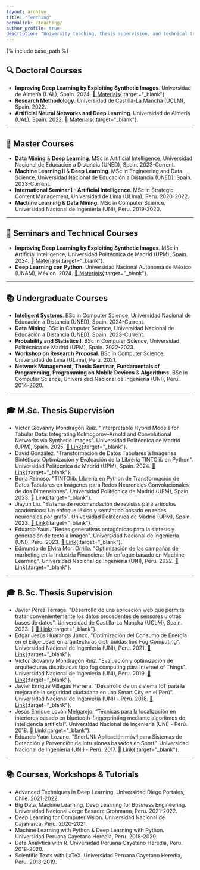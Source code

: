 ```yaml
---
layout: archive
title: "Teaching"
permalink: /teaching/
author_profile: true
description: "University teaching, thesis supervision, and technical training by Manuel Castillo-Cara at undergraduate, master’s and doctoral levels."
---
```


{% include base_path %}

<!-- ✅ SEO Structured Data -->
<script type="application/ld+json">
{
  "@context": "https://schema.org",
  "@type": "Person",
  "name": "Manuel Castillo-Cara",
  "jobTitle": "Professor & Researcher",
  "affiliation": {
    "@type": "EducationalOrganization",
    "name": "Universidad Nacional de Educación a Distancia (UNED)"
  },
  "url": "{{ site.url }}{{ page.url }}",
  "hasCredential": "PhD in Computer Science",
  "description": "University teaching and thesis supervision at doctoral, master’s, and undergraduate levels, along with technical workshops in artificial intelligence, data science, and deep learning."
}
</script>

## 🔍 **Doctoral Courses**
- **Improving Deep Learning by Exploiting Synthetic Images**. Universidad de Almería (UAL), Spain. 2024. [📂 Materials](https://github.com/oeg-upm/TINTOlib-Crash_Course){:target="_blank"}.
- **Research Methodology**. Universidad de Castilla-La Mancha (UCLM), Spain. 2022.  
- **Artificial Neural Networks and Deep Learning**. Universidad de Almería (UAL), Spain. 2022. [📂 Materials](https://github.com/oeg-upm/TINTOlib-Crash_Course){:target="_blank"}.

---

## 📖 **Master Courses**
- **Data Mining** & **Deep Learning**. MSc in Artificial Intelligence, Universidad Nacional de Educación a Distancia (UNED), Spain. 2023-Current.
- **Machine Learning II** & **Deep Learning**. MSc in Engineering and Data Science, Universidad Nacional de Educación a Distancia (UNED), Spain. 2023-Current. 
- **International Seminar I - Artificial Intelligence**. MSc in Strategic Content Management, Universidad de Lima (ULima), Peru. 2020-2022.  
- **Machine Learning & Data Mining**.  MSc in Computer Science, Universidad Nacional de Ingeniería (UNI), Peru. 2019-2020.  

---

## 🎤 **Seminars and Technical Courses**
- **Improving Deep Learning by Exploiting Synthetic Images**. MSc in Artificial Intelligence, Universidad Politécnica de Madrid (UPM), Spain. 2024. [📂 Materials](https://github.com/oeg-upm/TINTOlib-Crash_Course){:target="_blank"}.
- **Deep Learning con Python**. Universidad Nacional Autónoma de México (UNAM), México. 2024. [📂 Materials](https://github.com/manwestc/UNAM-Curso-ML-y-DL){:target="_blank"}.  

---

## 📚 **Undergraduate Courses**
 - **Inteligent Systems**. BSc in Computer Science, Universidad Nacional de Educación a Distancia (UNED), Spain. 2024-Current.
 - **Data Mining**. BSc in Computer Science, Universidad Nacional de Educación a Distancia (UNED), Spain. 2023-Current.
 - **Probability and Statistics I**. BSc in Computer Science, Universidad Politécnica de Madrid (UPM), Spain. 2022-2023.
 - **Workshop on Research Proposal**. BSc in Computer Science, Universidad de Lima (ULima), Peru. 2021.
 - **Network Management**, **Thesis Seminar**, **Fundamentals of Programming**, **Programming on Mobile Devices** & **Algorithms**. BSc in Computer Science, Universidad Nacional de Ingeniería (UNI), Peru. 2014-2020.

---

## 🎓 **M.Sc. Thesis Supervision**
- Victor Giovanny Mondragón Ruiz. "Interpretable Hybrid Models for Tabular Data: Integrating Kolmogorov–Arnold and Convolutional Networks via Synthetic Images". Universidad Politécnica de Madrid (UPM), Spain. 2025. [📂 Link](https://oa.upm.es){:target="_blank"}.  
- David González. "Transformación de Datos Tabulares a Imágenes Sintéticas: Optimización y Evaluación de la Librería TINTOlib en Python". Universidad Politécnica de Madrid (UPM), Spain. 2024. [📂 Link](https://oa.upm.es/82830/){:target="_blank"}.  
- Borja Reinoso. "TINTOlib: Librería en Python de Transformación de Datos Tabulares en Imágenes para Redes Neuronales Convolucionales de dos Dimensiones". Universidad Politécnica de Madrid (UPM), Spain. 2023. [📂 Link](https://oa.upm.es/75351/){:target="_blank"}.  
- Jiayun Liu. "Sistema de recomendación de revistas para artículos académicos: Un enfoque léxico y semántico basado en redes neuronales por grafo". Universidad Politécnica de Madrid (UPM), Spain. 2023. [📂 Link](https://oa.upm.es/75794/){:target="_blank"}.  
- Eduardo Yauri. "Redes generativas antagónicas para la síntesis y generación de texto a imagen". Universidad Nacional de Ingeniería (UNI), Peru. 2023. [📂 Link](http://hdl.handle.net/20.500.14076/26927){:target="_blank"}.  
- Edmundo de Elvira Mori Orrillo. "Optimización de las campañas de marketing en la Industria Financiera: Un enfoque basado en Machine Learning". Universidad Nacional de Ingeniería (UNI), Peru. 2022. [📂 Link](http://hdl.handle.net/20.500.14076/26917){:target="_blank"}.  

---

## 🎓 **B.Sc. Thesis Supervision**
- Javier Pérez Tárraga. "Desarrollo de una aplicación web que permita tratar convenientemente los datos procedentes de sensores u otras bases de datos". Universidad de Castilla-La Mancha (UCLM), Spain. 2023. 📖 [📂 Link](){:target="_blank"}.  
- Edgar Jesús Huaranga Junco. "Optimización del Consumo de Energía en el Edge Level en arquitecturas distribuidas tipo Fog Computing". Universidad Nacional de Ingeniería (UNI), Peru. 2021. [📂 Link](http://hdl.handle.net/20.500.14076/22835){:target="_blank"}.  
- Victor Giovanny Mondragón Ruiz. "Evaluación y optimización de arquitecturas distribuidas tipo fog computing para Internet of Things". Universidad Nacional de Ingeniería (UNI), Peru. 2019. [📂 Link](http://hdl.handle.net/20.500.14076/18948){:target="_blank"}.  
- Javier Enrique Villegas Herrera. “Desarrollo de un sistema IoT para la mejora de la seguridad ciudadana en una Smart City en el Perú”. Universidad Nacional de Ingeniería (UNI) - Perú. 2018. [📂 Link](http://hdl.handle.net/20.500.14076/18443){:target="_blank"}. 
- Jesús Enrique Lovón Melgarejo. “Técnicas para la localización en interiores basado en bluetooth-fingerprinting mediante algoritmos de inteligencia artificial”. Universidad Nacional de Ingeniería (UNI) - Perú. 2018. [📂 Link](http://hdl.handle.net/20.500.14076/15999){:target="_blank"}.
- Eduardo Yauri Lozano. “SnorUNI: Aplicación móvil para Sistemas de Detección y Prevención de Intrusiones basados en Snort”. Universidad Nacional de Ingeniería (UNI) - Perú. 2017. [📂 Link](http://hdl.handle.net/20.500.14076/5651){:target="_blank"}.

---

## 📚 **Courses, Workshops & Tutorials**
- Advanced Techniques in Deep Learning. Universidad Diego Portales, Chile. 2021-2022.  
- Big Data, Machine Learning, Deep Learning for Business Engineering. Universidad Nacional Jorge Basadre Grohmann, Peru. 2021-2022.  
- Deep Learning for Computer Vision. Universidad Nacional de Cajamarca, Peru. 2020-2021.  
- Machine Learning with Python & Deep Learning with Python. Universidad Peruana Cayetano Heredia, Peru. 2018-2020.  
- Data Analytics with R. Universidad Peruana Cayetano Heredia, Peru. 2018-2020.  
- Scientific Texts with LaTeX. Universidad Peruana Cayetano Heredia, Peru. 2018-2019.